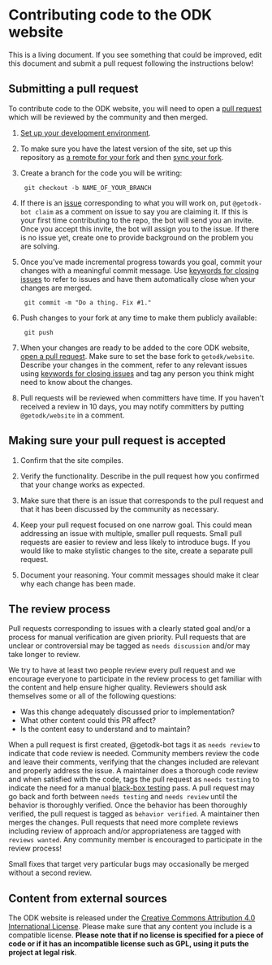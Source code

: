 # Contributing code to the ODK website

This is a living document. If you see something that could be improved, edit this document and submit a pull request following the instructions below!

## Submitting a pull request
To contribute code to the ODK website, you will need to open a [pull request](https://help.github.com/articles/about-pull-requests/) which will be reviewed by the community and then merged.

1. [Set up your development environment](https://github.com/getodk/website#setting-up-your-development-environment). 

1. To make sure you have the latest version of the site, set up this repository as [a remote for your fork](https://help.github.com/articles/configuring-a-remote-for-a-fork/) and then [sync your fork](https://help.github.com/articles/syncing-a-fork/).

1. Create a branch for the code you will be writing:

        git checkout -b NAME_OF_YOUR_BRANCH

1. If there is an [issue](https://github.com/getodk/website/issues) corresponding to what you will work on, put `@getodk-bot claim` as a comment on issue to say you are claiming it. If this is your first time contributing to the repo, the bot will send you an invite. Once you accept this invite, the bot will assign you to the issue. If there is no issue yet, create one to provide background on the problem you are solving.

1. Once you've made incremental progress towards you goal, commit your changes with a meaningful commit message. Use [keywords for closing issues](https://help.github.com/articles/closing-issues-via-commit-messages/) to refer to issues and have them automatically close when your changes are merged.

        git commit -m "Do a thing. Fix #1."

1. Push changes to your fork at any time to make them publicly available:

        git push
        
1. When your changes are ready to be added to the core ODK website, [open a pull request](https://help.github.com/articles/creating-a-pull-request/). Make sure to set the base fork to `getodk/website`. Describe your changes in the comment, refer to any relevant issues using [keywords for closing issues](https://help.github.com/articles/closing-issues-via-commit-messages/) and tag any person you think might need to know about the changes.

1. Pull requests will be reviewed when committers have time. If you haven't received a review in 10 days, you may notify committers by putting `@getodk/website` in a comment.

## Making sure your pull request is accepted
1. Confirm that the site compiles.

1. Verify the functionality. Describe in the pull request how you confirmed that your change works as expected.

1. Make sure that there is an issue that corresponds to the pull request and that it has been discussed by the community as necessary.

1. Keep your pull request focused on one narrow goal. This could mean addressing an issue with multiple, smaller pull requests. Small pull requests are easier to review and less likely to introduce bugs. If you would like to make stylistic changes to the site, create a separate pull request.

1. Document your reasoning. Your commit messages should make it clear why each change has been made.

## The review process
Pull requests corresponding to issues with a clearly stated goal and/or a process for manual verification are given priority. Pull requests that are unclear or controversial may be tagged as `needs discussion` and/or may take longer to review.

We try to have at least two people review every pull request and we encourage everyone to participate in the review process to get familiar with the content and help ensure higher quality. Reviewers should ask themselves some or all of the following questions:
- Was this change adequately discussed prior to implementation?
- What other content could this PR affect?
- Is the content easy to understand and to maintain?

When a pull request is first created, @getodk-bot tags it as `needs review` to indicate that code review is needed. Community members review the code and leave their comments, verifying that the changes included are relevant and properly address the issue. A maintainer does a thorough code review and when satisfied with the code, tags the pull request as `needs testing` to indicate the need for a manual [black-box testing](https://en.wikipedia.org/wiki/Black-box_testing) pass. A pull request may go back and forth between `needs testing` and `needs review` until the behavior is thoroughly verified. Once the behavior has been thoroughly verified, the pull request is tagged as `behavior verified`. A maintainer then merges the changes. Pull requests that need more complete reviews including review of approach and/or appropriateness are tagged with `reviews wanted`. Any community member is encouraged to participate in the review process!

Small fixes that target very particular bugs may occasionally be merged without a second review.

## Content from external sources
The ODK website is released under the [Creative Commons Attribution 4.0 International License](https://creativecommons.org/licenses/by/4.0/). Please make sure that any content you include is a compatible license. **Please note that if no license is specified for a piece of code or if it has an incompatible license such as GPL, using it puts the project at legal risk**.
